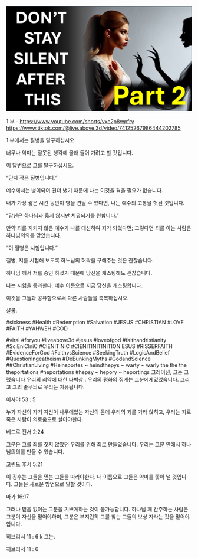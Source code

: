 ![Video cover image](../cover.jpg "cover photo")

1 부 - https://www.youtube.com/shorts/vxc2p8wpfry
https://www.tiktok.com/@live.above.3d/video/74125267986444202785

1 부에서는 질병을 탈구하십시오.

너무나 악마는 잘못된 생각에 몰래 들어 가려고 할 것입니다.

이 답변으로 그를 탈구하십시오.

“단지 작은 질병입니다.”

예수께서는 병이되어 견뎌 냈기 때문에 나는 이것을 겪을 필요가 없습니다.

내가 가장 짧은 시간 동안이 병을 견딜 수 있다면, 나는 예수의 고통을 헛된 것입니다.

“당신은 하나님과 옳지 않지만 치유되기를 원합니다.”

만약 죄를 지키지 않은 예수가 나를 대신하여 죄가 되었다면; 그렇다면 죄를 아는 사람은 하나님의의를 맞았습니다.

“이 질병은 시험입니다.”

질병, 저를 시험해 보도록 하느님의 허락을 구해주는 것은 괜찮습니다.

하나님 께서 저를 승인 하셨기 때문에 당신을 캐스팅해도 괜찮습니다.

나는 시험을 통과한다. 예수 이름으로 지금 당신을 캐스팅합니다.

이것을 그들과 공유함으로써 다른 사람들을 축복하십시오.

샬롬.


#sickness #Health #Redemption #Salvation #JESUS ​​#CHRISTIAN #LOVE #FAITH #YAHWEH #GOD

#viral #foryou #liveabove3d #jesus #loveofgod #faithandristianity #SciEniCIniC #CIENITINIC #CIENITINITINITION ESUS #RISSERFAITH #EvidenceForGod #FaithvsScience #SeekingTruth #LogicAndBelief #QuestionIngeatheism #DeBunkingMyths #GodandScience ##ChristianLiving #Heinsportes ~ heindthepys ~ warty ~ warly the the the theportations #heportations #hepsy ~ hepory ~ heportings 그레이션, 그는 그랬습니다 우리의 죄악에 대한 타박상 : 우리의 평화의 징계는 그분에게있었습니다. 그리고 그의 줄무늬로 우리는 치유됩니다.


이사야 53 : 5

누가 자신의 자기 자신이 나무에있는 자신의 몸에 우리의 죄를 가라 앉히고, 우리는 죄로 죽은 사람이 의로움으로 살아야한다.

베드로 전서 2:24

그분은 그를 죄를 짓지 않았던 우리를 위해 죄로 만들었습니다. 우리는 그분 안에서 하나님의의를 만들 수 있습니다.

고린도 후서 5:21

이 징후는 그들을 믿는 그들을 따라야한다. 내 이름으로 그들은 악마를 쫓아 낼 것입니다. 그들은 새로운 방언으로 말할 것이다.

마가 16:17

그러나 믿음 없이는 그분을 기쁘게하는 것이 불가능합니다. 하나님 께 간주하는 사람은 그분이 자신을 믿어야하며, 그분은 부지런히 그를 찾는 그들의 보상 자라는 것을 믿어야합니다.

히브리서 11 : 6 k 그는.

히브리서 11 : 6

